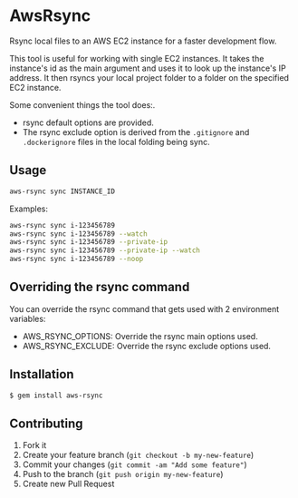# AwsRsync

Rsync local files to an AWS EC2 instance for a faster development flow.

This tool is useful for working with single EC2 instances.  It takes the instance's id as the main argument and uses it to look up the instance's IP address. It then rsyncs your local project folder to a folder on the specified EC2 instance.

Some convenient things the tool does:.

* rsync default options are provided.
* The rsync exclude option is derived from the `.gitignore` and `.dockerignore` files in the local folding being sync.


## Usage

```sh
aws-rsync sync INSTANCE_ID
```

Examples:

```sh
aws-rsync sync i-123456789
aws-rsync sync i-123456789 --watch
aws-rsync sync i-123456789 --private-ip
aws-rsync sync i-123456789 --private-ip --watch
aws-rsync sync i-123456789 --noop
```

## Overriding the rsync command

You can override the rsync command that gets used with 2 environment variables:

* AWS_RSYNC_OPTIONS: Override the rsync main options used.
* AWS_RSYNC_EXCLUDE: Override the rsync exclude options used.

## Installation

```sh
$ gem install aws-rsync
```

## Contributing

1. Fork it
2. Create your feature branch (`git checkout -b my-new-feature`)
3. Commit your changes (`git commit -am "Add some feature"`)
4. Push to the branch (`git push origin my-new-feature`)
5. Create new Pull Request
